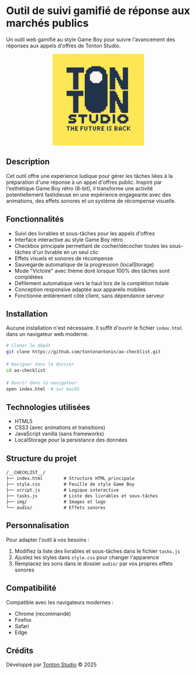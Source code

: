 # Outil de suivi gamifié de réponse aux marchés publics

Un outil web gamifié au style Game Boy pour suivre l'avancement des réponses aux appels d'offres de Tonton Studio.

<p align="center">
  <img src="img/TTS_Logo.png" alt="Tonton Studio Logo" width="250" height="250"/>
</p>

## Description

Cet outil offre une expérience ludique pour gérer les tâches liées à la préparation d'une réponse à un appel d'offres public. Inspiré par l'esthétique Game Boy rétro (8-bit), il transforme une activité potentiellement fastidieuse en une expérience engageante avec des animations, des effets sonores et un système de récompense visuelle.

## Fonctionnalités

- Suivi des livrables et sous-tâches pour les appels d'offres
- Interface interactive au style Game Boy rétro
- Checkbox principale permettant de cocher/décocher toutes les sous-tâches d'un livrable en un seul clic
- Effets visuels et sonores de récompense
- Sauvegarde automatique de la progression (localStorage)
- Mode "Victoire" avec thème doré lorsque 100% des tâches sont complétées
- Défilement automatique vers le haut lors de la complétion totale
- Conception responsive adaptée aux appareils mobiles
- Fonctionne entièrement côté client, sans dépendance serveur

## Installation

Aucune installation n'est nécessaire. Il suffit d'ouvrir le fichier `index.html` dans un navigateur web moderne.

```bash
# Cloner le dépôt
git clone https://github.com/tontonantonin/ao-checklist.git

# Naviguer dans le dossier
cd ao-checklist

# Ouvrir dans le navigateur
open index.html  # sur macOS
```

## Technologies utilisées

- HTML5
- CSS3 (avec animations et transitions)
- JavaScript vanilla (sans frameworks)
- LocalStorage pour la persistance des données

## Structure du projet

```
/__CHECKLIST__/
├── index.html        # Structure HTML principale
├── style.css         # Feuille de style Game Boy
├── script.js         # Logique interactive
├── tasks.js          # Liste des livrables et sous-tâches
├── img/              # Images et logo
└── audio/            # Effets sonores
```

## Personnalisation

Pour adapter l'outil à vos besoins :

1. Modifiez la liste des livrables et sous-tâches dans le fichier `tasks.js`
2. Ajustez les styles dans `style.css` pour changer l'apparence
3. Remplacez les sons dans le dossier `audio/` par vos propres effets sonores

## Compatibilité

Compatible avec les navigateurs modernes :
- Chrome (recommandé)
- Firefox
- Safari
- Edge

## Crédits

Développé par [Tonton Studio](https://tontonstud.io) © 2025
